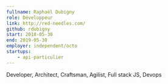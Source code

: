 ```yaml
---
fullname: Raphaël Dubigny
role: Développeur
link: http://red-needles.com/
github: rdubigny
start: 2018-05-30
end: 2019-05-30
employer: independent/octo
startups:
    - api-particulier
---
```


Developer, Architect, Craftsman, Agilist, Full stack JS, Devops
